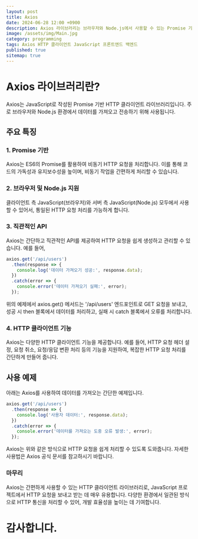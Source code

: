 ```yaml
---
layout: post
title: Axios
date: 2024-06-28 12:00 +0900
description: Axios 라이브러리는 브라우저와 Node.js에서 사용할 수 있는 Promise 기반 HTTP 클라이언트 라이브러리입니다. Axios의 기본 사용법과 주요 특징을 알아봅니다.
image: /assets/img/Main.jpg
category: programming
tags: Axios HTTP 클라이언트 JavaScript 프론트엔드 백엔드
published: true
sitemap: true
---
```


# Axios 라이브러리란?

Axios는 JavaScript로 작성된 Promise 기반 HTTP 클라이언트 라이브러리입니다. 주로 브라우저와 Node.js 환경에서 데이터를 가져오고 전송하기 위해 사용됩니다.

## 주요 특징

### 1. Promise 기반

Axios는 ES6의 Promise를 활용하여 비동기 HTTP 요청을 처리합니다. 이를 통해 코드의 가독성과 유지보수성을 높이며, 비동기 작업을 간편하게 처리할 수 있습니다.

### 2. 브라우저 및 Node.js 지원

클라이언트 측 JavaScript(브라우저)와 서버 측 JavaScript(Node.js) 모두에서 사용할 수 있어서, 통일된 HTTP 요청 처리를 가능하게 합니다.

### 3. 직관적인 API

Axios는 간단하고 직관적인 API를 제공하여 HTTP 요청을 쉽게 생성하고 관리할 수 있습니다. 예를 들어,

```javascript
axios.get('/api/users')
  .then(response => {
    console.log('데이터 가져오기 성공:', response.data);
  })
  .catch(error => {
    console.error('데이터 가져오기 실패:', error);
  });
```
위의 예제에서 axios.get() 메서드는 '/api/users' 엔드포인트로 GET 요청을 보내고, 성공 시 then 블록에서 데이터를 처리하고, 실패 시 catch 블록에서 오류를 처리합니다.

### 4. HTTP 클라이언트 기능
Axios는 다양한 HTTP 클라이언트 기능을 제공합니다. 예를 들어, HTTP 요청 헤더 설정, 요청 취소, 요청/응답 변환 처리 등의 기능을 지원하여, 복잡한 HTTP 요청 처리를 간단하게 만들어 줍니다.

## 사용 예제
아래는 Axios를 사용하여 데이터를 가져오는 간단한 예제입니다.

```javascript
axios.get('/api/users')
  .then(response => {
    console.log('사용자 데이터:', response.data);
  })
  .catch(error => {
    console.error('데이터를 가져오는 도중 오류 발생:', error);
  });
```
Axios는 위와 같은 방식으로 HTTP 요청을 쉽게 처리할 수 있도록 도와줍니다. 자세한 사용법은 Axios 공식 문서를 참고하시기 바랍니다.


### 마무리
Axios는 간편하게 사용할 수 있는 HTTP 클라이언트 라이브러리로, JavaScript 프로젝트에서 HTTP 요청을 보내고 받는 데 매우 유용합니다. 다양한 환경에서 일관된 방식으로 HTTP 통신을 처리할 수 있어, 개발 효율성을 높이는 데 기여합니다.
# 감사합니다.

